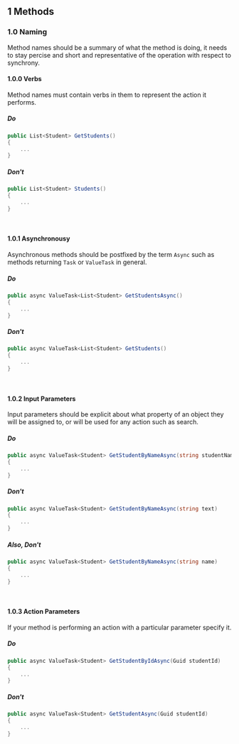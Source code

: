 ## 1 Methods

### 1.0 Naming
Method names should be a summary of what the method is doing, it needs to stay percise and short and representative of the operation with respect to synchrony.

#### 1.0.0 Verbs
Method names must contain verbs in them to represent the action it performs.
##### Do
```cs
public List<Student> GetStudents()
{
	...
}

```
##### Don't
```cs
public List<Student> Students()
{
	...
}
```
<br />

#### 1.0.1 Asynchronousy
Asynchronous methods should be postfixed by the term ```Async``` such as methods returning ```Task``` or ```ValueTask``` in general.
##### Do
```cs
public async ValueTask<List<Student> GetStudentsAsync()
{
	...
}
```
##### Don't
```cs
public async ValueTask<List<Student> GetStudents()
{
	...
}
```
<br />

#### 1.0.2 Input Parameters
Input parameters should be explicit about what property of an object they will be assigned to, or will be used for any action such as search.
##### Do
```cs
public async ValueTask<Student> GetStudentByNameAsync(string studentName)
{
	...
}
```
##### Don't
```cs
public async ValueTask<Student> GetStudentByNameAsync(string text)
{
	...
}
```
##### Also, Don't
```cs
public async ValueTask<Student> GetStudentByNameAsync(string name)
{
	...
}
```
<br />

#### 1.0.3 Action Parameters
If your method is performing an action with a particular parameter specify it.
##### Do
```cs
public async ValueTask<Student> GetStudentByIdAsync(Guid studentId)
{
	...
}

```
##### Don't
```cs
public async ValueTask<Student> GetStudentAsync(Guid studentId)
{
	...
}
```
<br />